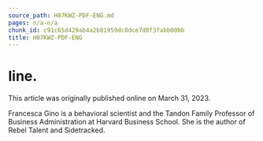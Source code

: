 ```yaml
---
source_path: H07KWZ-PDF-ENG.md
pages: n/a-n/a
chunk_id: c91c65d429ab4a2b81959dc8dce7d0f3fabb00bb
title: H07KWZ-PDF-ENG
---
```

# line.

This article was originally published online on March 31, 2023.

Francesca Gino is a behavioral scientist and the Tandon Family Professor of Business Administration at Harvard Business School. She is the author of Rebel Talent and Sidetracked.
